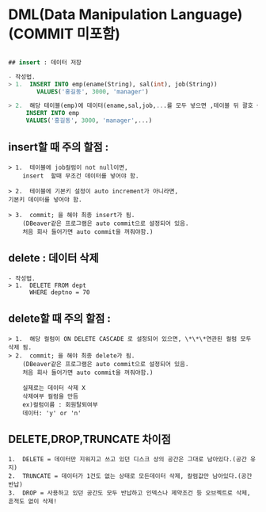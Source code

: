 # DML(Data Manipulation Language)(COMMIT 미포함)

```sql

## insert : 데이터 저장

- 작성법.
> 1.  INSERT INTO emp(ename(String), sal(int), job(String))
        VALUES('홍길동', 3000, 'manager')

> 2.  해당 테이블(emp)에 데이터(ename,sal,job,...를 모두 넣으면 ,테이블 뒤 괄호 생략
     INSERT INTO emp
     VALUES('홍길동', 3000, 'manager',...)
```

## insert할 때 주의 할점 :

```
> 1.  테이블에 job컬럼이 not null이면,
    insert  할때 무조건 데이터를 넣어야 함.

> 2.  테이블에 기본키 설정이 auto increment가 아니라면,
기본키 데이터를 넣어야 함.

> 3.  commit; 을 해야 최종 insert가 됨.
    (DBeaver같은 프로그램은 auto commit으로 설정되어 있음.
    처음 회사 들어가면 auto commit을 꺼줘야함.)
```

## delete : 데이터 삭제

```
- 작성법.
> 1.  DELETE FROM dept
      WHERE deptno = 70
```

## delete할 때 주의 할점 :

```
> 1.  해당 컬럼이 ON DELETE CASCADE 로 설정되어 있으면, \*\*\*연관된 컬럼 모두 삭제 됨.
> 2.  commit; 을 해야 최종 delete가 됨.
    (DBeaver같은 프로그램은 auto commit으로 설정되어 있음.
    처음 회사 들어가면 auto commit을 꺼줘야함.)

    실제로는 데이터 삭제 X
    삭제여부 컬럼을 만듬
    ex)컬럼이름 : 회원탈퇴여부
    데이터: 'y' or 'n'
```

## DELETE,DROP,TRUNCATE 차이점

```
1.  DELETE = 데이터만 지워지고 쓰고 있던 디스크 상의 공간은 그대로 남아있다.(공간 유지)
2.  TRUNCATE = 데이터가 1건도 없는 상태로 모든데이터 삭제, 칼럼값만 남아있다.(공간 반납)
3.  DROP = 사용하고 있던 공간도 모두 반납하고 인덱스나 제약조건 등 오브젝트로 삭제, 흔적도 없이 삭제!
```
